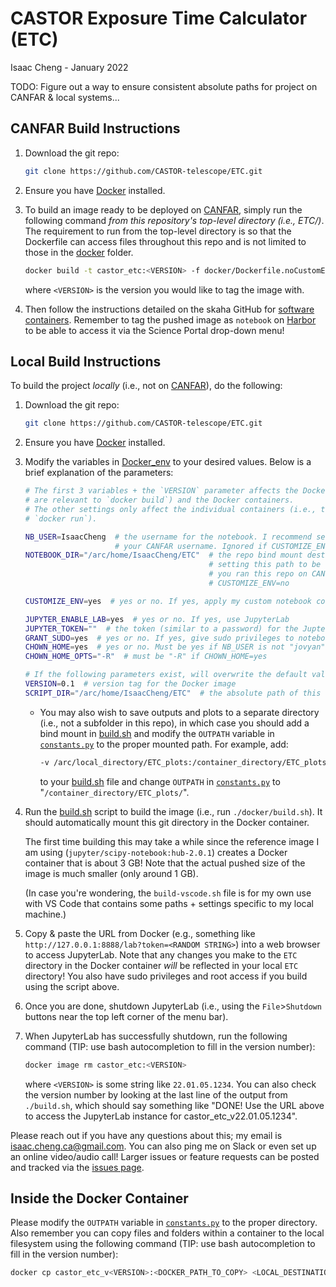 # CASTOR Exposure Time Calculator (ETC)

Isaac Cheng - January 2022

TODO: Figure out a way to ensure consistent absolute paths for project on CANFAR & local
systems...


## CANFAR Build Instructions

1. Download the git repo:

   ```bash
   git clone https://github.com/CASTOR-telescope/ETC.git
   ```

2. Ensure you have [Docker](https://docs.docker.com/get-started/) installed.

3. To build an image ready to be deployed on [CANFAR](https://www.canfar.net/en/), simply
   run the following command _from this repository's top-level directory (i.e., ETC/)_.
   The requirement to run from the top-level directory is so that the Dockerfile can
   access files throughout this repo and is not limited to those in the [docker](docker/)
   folder.

   ```bash
   docker build -t castor_etc:<VERSION> -f docker/Dockerfile.noCustomEnv .
   ```

   where `<VERSION>` is the version you would like to tag the image with.

4. Then follow the instructions detailed on the skaha GitHub for [software
   containers](https://github.com/opencadc/skaha/tree/master/containers#publishing-skaha-containers).
   Remember to tag the pushed image as `notebook` on [Harbor](https://images.canfar.net)
   to be able to access it via the Science Portal drop-down menu!

## Local Build Instructions

To build the project _locally_ (i.e., not on [CANFAR](https://www.canfar.net/en/)), do the
following:

1. Download the git repo:

   ```bash
   git clone https://github.com/CASTOR-telescope/ETC.git
   ```

2. Ensure you have [Docker](https://docs.docker.com/get-started/) installed.

3. Modify the variables in [Docker_env](docker/Docker_env) to your desired values. Below
   is a brief explanation of the parameters:

   ```bash
   # The first 3 variables + the `VERSION` parameter affects the Docker image (i.e., they
   # are relevant to `docker build`) and the Docker containers.
   # The other settings only affect the individual containers (i.e., they are relevant to
   # `docker run`).

   NB_USER=IsaacCheng  # the username for the notebook. I recommend setting is equal to
                       # your CANFAR username. Ignored if CUSTOMIZE_ENV=no
   NOTEBOOK_DIR="/arc/home/IsaacCheng/ETC"  # the repo bind mount destination. I recommend
                                            # setting this path to be the same path as if
                                            # you ran this repo on CANFAR. Ignored if
                                            # CUSTOMIZE_ENV=no

   CUSTOMIZE_ENV=yes  # yes or no. If yes, apply my custom notebook configuration

   JUPYTER_ENABLE_LAB=yes  # yes or no. If yes, use JupyterLab
   JUPYTER_TOKEN=""  # the token (similar to a password) for the JupterLab instance
   GRANT_SUDO=yes  # yes or no. If yes, give sudo privileges to notebook user
   CHOWN_HOME=yes  # yes or no. Must be yes if NB_USER is not "jovyan"
   CHOWN_HOME_OPTS="-R"  # must be "-R" if CHOWN_HOME=yes

   # If the following parameters exist, will overwrite the default values in the build script
   VERSION=0.1  # version tag for the Docker image
   SCRIPT_DIR="/arc/home/IsaacCheng/ETC"  # the absolute path of this repo on local machine
   ```

   - You may also wish to save outputs and plots to a separate directory (i.e., not a
     subfolder in this repo), in which case you should add a bind mount in
     [build.sh](docker/build.sh) and modify the `OUTPATH` variable in
     [`constants.py`](src/constants.py) to the proper mounted path. For example, add:

     ```bash
     -v /arc/local_directory/ETC_plots:/container_directory/ETC_plots
     ```

     to your [build.sh](docker/build.sh) file and change `OUTPATH` in
     [`constants.py`](src/constants.py) to "`/container_directory/ETC_plots/`".

<!-- 3. Open the [Dockerfile](Dockerfile) and modify the `WORKDIR` value to be whichever path
   you would like this repo to be contained in. I recommend setting this path to be the
   same path as if you ran this repo on CANFAR.

   In the same [Dockerfile](Dockerfile), modify the `USERNAME` variable to equal your
   CANFAR username. -->

<!-- 4. Open [build.sh](build.sh) and modify the line containing "`/arc/home/IsaacCheng/ETC`"
   to be the same value as the `WORKDIR` variable from the [Dockerfile](Dockerfile). This
   line creates a [bind mount](https://docs.docker.com/storage/bind-mounts/) between this
   repository and the "virtual repository" in the Docker container so that any changes you
   make to the repository files in the Docker container will be reflected outside the
   container.

   - You may also wish to save outputs and plots to a separate directory (i.e., not a
     subfolder in this repo), in which case you should add a bind mount in
     [build.sh](build.sh) and modify the `OUTPATH` variable in
     [`constants.py`](src/constants.py) to the proper mounted path. For example, add:

     ```bash
     -v /arc/local_directory/ETC_plots:/container_directory/ETC_plots
     ```

     to your [build.sh](build.sh) file and change `OUTPATH` in
     [`constants.py`](src/constants.py) to "`/container_directory/ETC_plots/`". -->

4. Run the [build.sh](docker/build.sh) script to build the image (i.e., run
   `./docker/build.sh`). It should automatically mount this git directory in the Docker
   container.

   The first time building this may take a while since the reference image I am using
   (`jupyter/scipy-notebook:hub-2.0.1`) creates a Docker container that is about 3 GB!
   Note that the actual pushed size of the image is much smaller (only around 1 GB).

   (In case you're wondering, the `build-vscode.sh` file is for my own use with VS Code
   that contains some paths + settings specific to my local machine.)

5. Copy & paste the URL from Docker (e.g., something like
   `http://127.0.0.1:8888/lab?token=<RANDOM STRING>`)
   into a web browser to access JupyterLab. Note that any changes you make to the `ETC`
   directory in the Docker container _will_ be reflected in your local `ETC` directory!
   You also have sudo privileges and root access if you build using the script above.

6. Once you are done, shutdown JupyterLab (i.e., using the `File`>`Shutdown` buttons near
   the top left corner of the menu bar).

7. When JupyterLab has successfully shutdown, run the following command (TIP: use bash
   autocompletion to fill in the version number):

   ```bash
   docker image rm castor_etc:<VERSION>
   ```

   where `<VERSION>` is some string like `22.01.05.1234`. You can also check the version
   number by looking at the last line of the output from `./build.sh`, which should say
   something like "DONE! Use the URL above to access the JupyterLab instance for
   castor_etc_v22.01.05.1234".

Please reach out if you have any questions about this; my email is
[isaac.cheng.ca@gmail.com](mailto:isaac.cheng.ca@gmail.com). You can also ping me on Slack
or even set up an online video/audio call! Larger issues or feature requests can be posted
and tracked via the [issues page](https://github.com/CASTOR-telescope/ETC/issues).

## Inside the Docker Container

Please modify the `OUTPATH` variable in [`constants.py`](src/constants.py) to the proper
directory. Also remember you can copy files and folders within a container to the local
filesystem using the following command (TIP: use bash autocompletion to fill in the
version number):

```bash
docker cp castor_etc_v<VERSION>:<DOCKER_PATH_TO_COPY> <LOCAL_DESTINATION_PATH>
```
